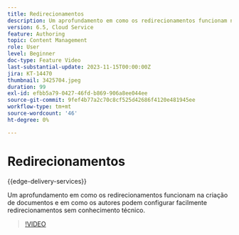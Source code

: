 ```yaml
---
title: Redirecionamentos
description: Um aprofundamento em como os redirecionamentos funcionam na criação de documentos e em como os autores podem configurar facilmente redirecionamentos sem conhecimento técnico.
version: 6.5, Cloud Service
feature: Authoring
topic: Content Management
role: User
level: Beginner
doc-type: Feature Video
last-substantial-update: 2023-11-15T00:00:00Z
jira: KT-14470
thumbnail: 3425704.jpeg
duration: 99
exl-id: efbb5a79-0427-46fd-b869-906a8ee044ee
source-git-commit: 9fef4b77a2c70c8cf525d42686f4120e481945ee
workflow-type: tm+mt
source-wordcount: '46'
ht-degree: 0%

---
```


# Redirecionamentos

{{edge-delivery-services}}

Um aprofundamento em como os redirecionamentos funcionam na criação de documentos e em como os autores podem configurar facilmente redirecionamentos sem conhecimento técnico.

>[!VIDEO](https://video.tv.adobe.com/v/3425704/?learn=on)
